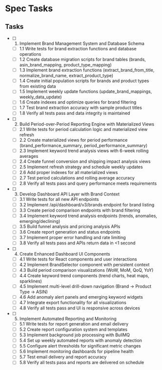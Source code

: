 # Spec Tasks

## Tasks

- [ ] 1. Implement Brand Management System and Database Schema
  - [ ] 1.1 Write tests for brand extraction functions and database operations
  - [ ] 1.2 Create database migration scripts for brand tables (brands, asin_brand_mapping, product_type_mapping)
  - [ ] 1.3 Implement brand extraction functions (extract_brand_from_title, normalize_brand_name, extract_product_type)
  - [ ] 1.4 Create initial population scripts for brands and product types from existing data
  - [ ] 1.5 Implement weekly update functions (update_brand_mappings, weekly_data_update)
  - [ ] 1.6 Create indexes and optimize queries for brand filtering
  - [ ] 1.7 Test brand extraction accuracy with sample product titles
  - [ ] 1.8 Verify all tests pass and data integrity is maintained

- [ ] 2. Build Period-over-Period Reporting Engine with Materialized Views
  - [ ] 2.1 Write tests for period calculation logic and materialized view refresh
  - [ ] 2.2 Create materialized views for period performance (brand_performance_summary, period_performance_summary)
  - [ ] 2.3 Implement keyword trend analysis views with 6-week rolling averages
  - [ ] 2.4 Create funnel conversion and shipping impact analysis views
  - [ ] 2.5 Implement refresh strategy and schedule weekly updates
  - [ ] 2.6 Add proper indexes for all materialized views
  - [ ] 2.7 Test period calculations and rolling average accuracy
  - [ ] 2.8 Verify all tests pass and query performance meets requirements

- [ ] 3. Develop Dashboard API Layer with Brand Context
  - [ ] 3.1 Write tests for all new API endpoints
  - [ ] 3.2 Implement /api/dashboard/v3/brands endpoint for brand listing
  - [ ] 3.3 Create period comparison endpoints with brand filtering
  - [ ] 3.4 Implement keyword trend analysis endpoints (trends, anomalies, emerging/declining)
  - [ ] 3.5 Build funnel analysis and pricing analysis APIs
  - [ ] 3.6 Create report generation and status endpoints
  - [ ] 3.7 Implement proper error handling and rate limiting
  - [ ] 3.8 Verify all tests pass and APIs return data in <1 second

- [ ] 4. Create Enhanced Dashboard UI Components
  - [ ] 4.1 Write tests for React components and user interactions
  - [ ] 4.2 Implement BrandSelector component with persistent context
  - [ ] 4.3 Build period comparison visualizations (WoW, MoM, QoQ, YoY)
  - [ ] 4.4 Create keyword trend components (trend charts, heat maps, sparklines)
  - [ ] 4.5 Implement multi-level drill-down navigation (Brand → Product Type → ASIN)
  - [ ] 4.6 Add anomaly alert panels and emerging keyword widgets
  - [ ] 4.7 Integrate export functionality for all visualizations
  - [ ] 4.8 Verify all tests pass and UI is responsive across devices

- [ ] 5. Implement Automated Reporting and Monitoring
  - [ ] 5.1 Write tests for report generation and email delivery
  - [ ] 5.2 Create report configuration system and templates
  - [ ] 5.3 Implement background job processing with BullMQ
  - [ ] 5.4 Set up weekly automated reports with anomaly detection
  - [ ] 5.5 Configure alert thresholds for significant metric changes
  - [ ] 5.6 Implement monitoring dashboards for pipeline health
  - [ ] 5.7 Test email delivery and report accuracy
  - [ ] 5.8 Verify all tests pass and reports are delivered on schedule
